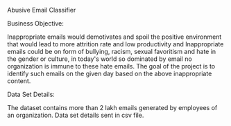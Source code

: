 Abusive Email Classifier

Business Objective:

Inappropriate emails would demotivates and spoil the positive environment that would lead to more attrition rate and low productivity and Inappropriate emails could be on form of bullying, racism, sexual favoritism and hate in the gender or culture, in today's world so dominated by email no organization is immune to these hate emails.
The goal of the project is to identify such emails on the given day based on the above inappropriate content.

Data Set Details:

The dataset contains more than 2 lakh emails generated by employees of an organization.
Data set details sent in csv file.
